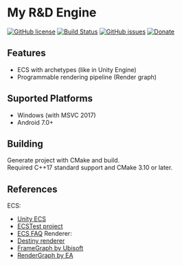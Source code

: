 # My R&D Engine
[![GitHub license](https://img.shields.io/github/license/azhirnov/AE.svg)](https://github.com/azhirnov/AE/blob/master/LICENSE)
[![Build Status](https://img.shields.io/travis/azhirnov/AE/master.svg?logo=travis)](https://travis-ci.com/azhirnov/AE)
[![GitHub issues](https://img.shields.io/github/issues/azhirnov/AE.svg)](https://github.com/azhirnov/AE/issues)
[![Donate](https://img.shields.io/badge/donate-PayPal-orange.svg?logo=paypal)](https://paypal.me/azhirnovgithub)
</br>


## Features
 * ECS with archetypes (like in Unity Engine)
 * Programmable rendering pipeline (Render graph)
 

## Suported Platforms
* Windows (with MSVC 2017)
* Android 7.0+


## Building
Generate project with CMake and build.<br/>
Required C++17 standard support and CMake 3.10 or later.


## References
ECS:
* [Unity ECS](https://docs.unity3d.com/Packages/com.unity.entities@0.1/manual/index.html)
* [ECSTest project](https://github.com/Industrialice/ECSTest)
* [ECS FAQ](https://github.com/SanderMertens/ecs-faq#what-are-examples-of-ecs-implementations)
Renderer:
* [Destiny renderer](http://advances.realtimerendering.com/destiny/gdc_2015/Tatarchuk_GDC_2015__Destiny_Renderer_web.pdf)
* [FrameGraph by Ubisoft](https://developer.download.nvidia.com/assets/gameworks/downloads/regular/GDC17/DX12CaseStudies_GDC2017_FINAL.pdf)
* [RenderGraph by EA](https://www.khronos.org/assets/uploads/developers/library/2019-reboot-develop-blue/SEED-EA_Rapid-Innovation-Using-Modern-Graphics_Apr19.pdf)
